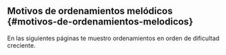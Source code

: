 ## Motivos de ordenamientos melódicos {#motivos-de-ordenamientos-melodicos}

En las siguientes páginas te muestro ordenamientos en orden de dificultad creciente.